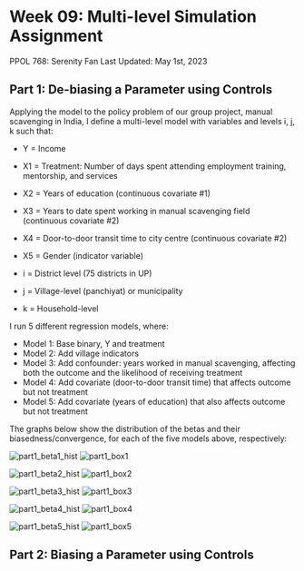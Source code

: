 # Week 09: Multi-level Simulation Assignment

PPOL 768: Serenity Fan 
Last Updated: May 1st, 2023 

## Part 1: De-biasing a Parameter using Controls 

Applying the model to the policy problem of our group project, manual scavenging in India, I define a multi-level model with variables and levels i, j, k such that:  

* Y = Income 
* X1 = Treatment: Number of days spent attending employment training, mentorship, and services  
* X2 = Years of education (continuous covariate #1)
* X3 = Years to date spent working in manual scavenging field (continuous covariate #2)
* X4 = Door-to-door transit time to city centre (continuous covariate #2)
* X5 = Gender (indicator variable)

* i = District level (75 districts in UP)
* j = Village-level (panchiyat) or municipality 
* k = Household-level 

I run 5 different regression models, where: 
* Model 1: Base binary, Y and treatment 
* Model 2: Add village indicators 
* Model 3: Add confounder: years worked in manual scavenging, affecting both the outcome and the likelihood of receiving treatment 
* Model 4: Add covariate (door-to-door transit time) that affects outcome but not treatment
* Model 5: Add covariate (years of education) that also affects outcome but not treatment 

The graphs below show the distribution of the betas and their biasedness/convergence, for each of the five models above, respectively:

![part1_beta1_hist](part1_reg_1_over_N)
![part1_box1](part1_boxplot_1)

![part1_beta2_hist](part1_reg_2_over_N)
![part1_box2](part1_boxplot_2)

![part1_beta3_hist](part1_reg_3_over_N)
![part1_box3](part1_boxplot_3)

![part1_beta4_hist](part1_reg_4_over_N)
![part1_box4](part1_boxplot_4)

![part1_beta5_hist](part1_reg_5_over_N)
![part1_box5](part1_boxplot_5)


## Part 2: Biasing a Parameter using Controls 

